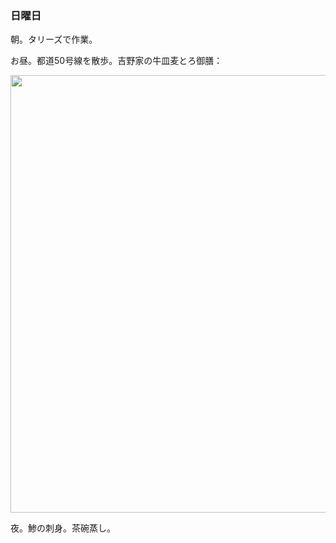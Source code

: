 ### 日曜日

朝。タリーズで作業。

お昼。都道50号線を散歩。吉野家の牛皿麦とろ御膳：

<img src="https://i.imgur.com/x7cB9mG.jpg" width="700">

夜。鯵の刺身。茶碗蒸し。